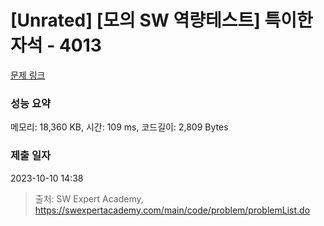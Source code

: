 # [Unrated] [모의 SW 역량테스트] 특이한 자석 - 4013 

[문제 링크](https://swexpertacademy.com/main/code/problem/problemDetail.do?contestProbId=AWIeV9sKkcoDFAVH) 

### 성능 요약

메모리: 18,360 KB, 시간: 109 ms, 코드길이: 2,809 Bytes

### 제출 일자

2023-10-10 14:38



> 출처: SW Expert Academy, https://swexpertacademy.com/main/code/problem/problemList.do